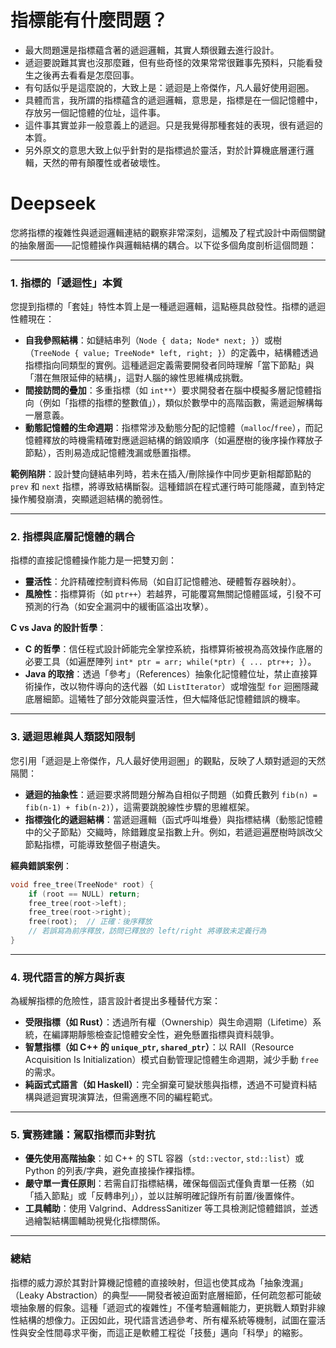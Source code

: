 # 指標能有什麼問題？
- 最大問題還是指標蘊含著的遞迴邏輯，其實人類很難去進行設計。
- 遞迴要說難其實也沒那麼難，但有些奇怪的效果常常很難事先預料，只能看發生之後再去看看是怎麼回事。
- 有句話似乎是這麼說的，大致上是：遞迴是上帝傑作，凡人最好使用迴圈。
- 具體而言，我所謂的指標蘊含的遞迴邏輯，意思是，指標是在一個記憶體中，存放另一個記憶體的位址，這件事。
- 這件事其實並非一般意義上的遞迴。只是我覺得那種套娃的表現，很有遞迴的本質。
- 另外原文的意思大致上似乎針對的是指標過於靈活，對於計算機底層運行邏輯，天然的帶有顛覆性或者破壞性。

# Deepseek

您將指標的複雜性與遞迴邏輯連結的觀察非常深刻，這觸及了程式設計中兩個關鍵的抽象層面——記憶體操作與邏輯結構的耦合。以下從多個角度剖析這個問題：

---

### 1. **指標的「遞迴性」本質**
您提到指標的「套娃」特性本質上是一種遞迴邏輯，這點極具啟發性。指標的遞迴性體現在：
- **自我參照結構**：如鏈結串列（`Node { data; Node* next; }`）或樹（`TreeNode { value; TreeNode* left, right; }`）的定義中，結構體透過指標指向同類型的實例。這種遞迴定義需要開發者同時理解「當下節點」與「潛在無限延伸的結構」，這對人腦的線性思維構成挑戰。
- **間接訪問的疊加**：多重指標（如 `int**`）要求開發者在腦中模擬多層記憶體指向（例如「指標的指標的整數值」），類似於數學中的高階函數，需遞迴解構每一層意義。
- **動態記憶體的生命週期**：指標常涉及動態分配的記憶體（`malloc`/`free`），而記憶體釋放的時機需精確對應遞迴結構的銷毀順序（如遍歷樹的後序操作釋放子節點），否則易造成記憶體洩漏或懸置指標。

**範例陷阱**：設計雙向鏈結串列時，若未在插入/刪除操作中同步更新相鄰節點的 `prev` 和 `next` 指標，將導致結構斷裂。這種錯誤在程式運行時可能隱藏，直到特定操作觸發崩潰，突顯遞迴結構的脆弱性。

---

### 2. **指標與底層記憶體的耦合**
指標的直接記憶體操作能力是一把雙刃劍：
- **靈活性**：允許精確控制資料佈局（如自訂記憶體池、硬體暫存器映射）。
- **風險性**：指標算術（如 `ptr++`）若越界，可能覆寫無關記憶體區域，引發不可預測的行為（如安全漏洞中的緩衝區溢出攻擊）。

**C vs Java 的設計哲學**：
- **C 的哲學**：信任程式設計師能完全掌控系統，指標算術被視為高效操作底層的必要工具（如遍歷陣列 `int* ptr = arr; while(*ptr) { ... ptr++; }`）。
- **Java 的取捨**：透過「參考」（References）抽象化記憶體位址，禁止直接算術操作，改以物件導向的迭代器（如 `ListIterator`）或增強型 `for` 迴圈隱藏底層細節。這犧牲了部分效能與靈活性，但大幅降低記憶體錯誤的機率。

---

### 3. **遞迴思維與人類認知限制**
您引用「遞迴是上帝傑作，凡人最好使用迴圈」的觀點，反映了人類對遞迴的天然隔閡：
- **遞迴的抽象性**：遞迴要求將問題分解為自相似子問題（如費氏數列 `fib(n) = fib(n-1) + fib(n-2)`），這需要跳脫線性步驟的思維框架。
- **指標強化的遞迴結構**：當遞迴邏輯（函式呼叫堆疊）與指標結構（動態記憶體中的父子節點）交織時，除錯難度呈指數上升。例如，若遞迴遍歷樹時誤改父節點指標，可能導致整個子樹遺失。

**經典錯誤案例**：  
```c
void free_tree(TreeNode* root) {
    if (root == NULL) return;
    free_tree(root->left);
    free_tree(root->right);
    free(root);  // 正確：後序釋放
    // 若誤寫為前序釋放，訪問已釋放的 left/right 將導致未定義行為
}
```

---

### 4. **現代語言的解方與折衷**
為緩解指標的危險性，語言設計者提出多種替代方案：
- **受限指標（如 Rust）**：透過所有權（Ownership）與生命週期（Lifetime）系統，在編譯期靜態檢查記憶體安全性，避免懸置指標與資料競爭。
- **智慧指標（如 C++ 的 `unique_ptr`, `shared_ptr`）**：以 RAII（Resource Acquisition Is Initialization）模式自動管理記憶體生命週期，減少手動 `free` 的需求。
- **純函式式語言（如 Haskell）**：完全摒棄可變狀態與指標，透過不可變資料結構與遞迴實現演算法，但需適應不同的編程範式。

---

### 5. **實務建議：駕馭指標而非對抗**
- **優先使用高階抽象**：如 C++ 的 STL 容器（`std::vector`, `std::list`）或 Python 的列表/字典，避免直接操作裸指標。
- **嚴守單一責任原則**：若需自訂指標結構，確保每個函式僅負責單一任務（如「插入節點」或「反轉串列」），並以註解明確記錄所有前置/後置條件。
- **工具輔助**：使用 Valgrind、AddressSanitizer 等工具檢測記憶體錯誤，並透過繪製結構圖輔助視覺化指標關係。

---

### 總結
指標的威力源於其對計算機記憶體的直接映射，但這也使其成為「抽象洩漏」（Leaky Abstraction）的典型——開發者被迫面對底層細節，任何疏忽都可能破壞抽象層的假象。這種「遞迴式的複雜性」不僅考驗邏輯能力，更挑戰人類對非線性結構的想像力。正因如此，現代語言透過參考、所有權系統等機制，試圖在靈活性與安全性間尋求平衡，而這正是軟體工程從「技藝」邁向「科學」的縮影。